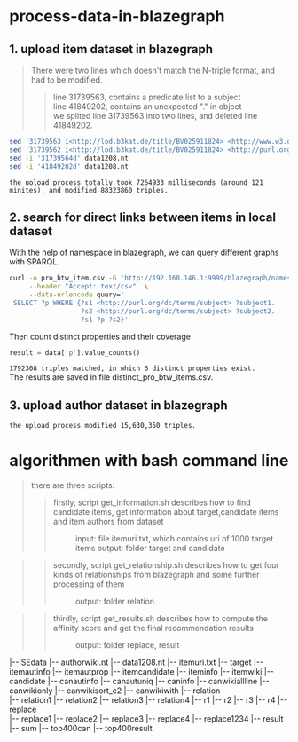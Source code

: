 # process-data-in-blazegraph
## 1. upload item dataset in blazegraph 
>There were two lines which doesn't match the N-triple format, and had to be modified. <br>
>> line 31739563, contains a predicate list to a subject<br>
>> line 41849202, contains an unexpected "." in object<br>
>we splited line 31739563 into two lines, and deleted line 41849202.<br> 
```Bash
sed '31739563 i<http://lod.b3kat.de/title/BV025911824> <http://www.w3.org/1999/02/22-rdf-syntax-ns#type> <http://purl.org/ontology/bibo/Book> .' -i data1208.nt
sed '31739562 i<http://lod.b3kat.de/title/BV025911824> <http://purl.org/dc/terms/subject> <http://d-nb.info/gnd/4025243-7> .' -i data1208.nt
sed -i '31739564d' data1208.nt
sed -i '41849202d' data1208.nt
```
`the uoload process totally took 7264933 milliseconds (around 121 minites), and modified 88323860 triples.`

## 2. search for direct links between items in local dataset
With the help of namespace in blazegraph, we can query different graphs with SPARQL. 
```Bash
curl -o pro_btw_item.csv -G 'http://192.168.146.1:9999/blazegraph/namespace/data00/sparql' \
     --header "Accept: text/csv"  \
     --data-urlencode query='
 SELECT ?p WHERE {?s1 <http://purl.org/dc/terms/subject> ?subject1.
                  ?s2 <http://purl.org/dc/terms/subject> ?subject2.
                  ?s1 ?p ?s2}'
```
Then count distinct properties and their coverage 
```Python
result = data['p'].value_counts()
```
`1792308 triples matched, in which 6 distinct properties exist. `<br>
The results are saved in file distinct_pro_btw_items.csv. 

## 3. upload author dataset in blazegraph
`the upload process modified 15,630,350 triples.`

# algorithmen with bash command line
>there are three scripts:
>> firstly, script get_information.sh describes how to find candidate items, get information about target,candidate items and item authors from dataset
>>> input: file itemuri.txt, which contains uri of 1000 target items
>>> output: folder target and candidate

>> secondly, script get_relationship.sh describes how to get four kinds of relationships from blazegraph and some further processing of them
>>>output: folder relation

>> thirdly, script get_results.sh describes how to compute the affinity score and get the final recommendation results 
>>>output: folder replace, result

|--ISEdata
    |-- authorwiki.nt
    |-- data1208.nt
    |-- itemuri.txt
    |-- target
        |-- itemautinfo
        |-- itemautprop
        |-- itemcandidate
        |-- iteminfo
        |-- itemwiki
    |-- candidate
        |-- canautinfo
        |-- canautuniq
        |-- caninfo
        |-- canwikiallline
        |-- canwikionly
        |-- canwikisort_c2
        |-- canwikiwith
    |-- relation   
        |-- relation1
        |-- relation2
        |-- relation3
        |-- relation4
        |-- r1
        |-- r2
        |-- r3
        |-- r4
    |-- replace   
        |-- replace1
        |-- replace2
        |-- replace3
        |-- replace4
        |-- replace1234
    |-- result
        |-- sum
        |-- top400can
        |-- top400result
                    
